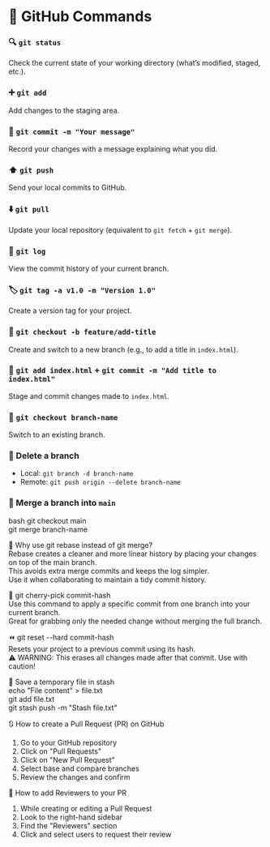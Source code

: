 # 🚀 GitHub Commands 

### 🔍 `git status`  
Check the current state of your working directory (what’s modified, staged, etc.).

### ➕ `git add`  
Add changes to the staging area.

### 💬 `git commit -m "Your message"`  
Record your changes with a message explaining what you did.

### ⬆️ `git push`  
Send your local commits to GitHub.

### ⬇️ `git pull`  
Update your local repository (equivalent to `git fetch` + `git merge`).

### 📜 `git log`  
View the commit history of your current branch.

### 🏷️ `git tag -a v1.0 -m "Version 1.0"`  
Create a version tag for your project.

### 🌿 `git checkout -b feature/add-title`  
Create and switch to a new branch (e.g., to add a title in `index.html`).

### 📝 `git add index.html` + `git commit -m "Add title to index.html"`  
Stage and commit changes made to `index.html`.

### 🔁 `git checkout branch-name`  
Switch to an existing branch.

### 🧹 Delete a branch  
- Local: `git branch -d branch-name`  
- Remote: `git push origin --delete branch-name`

### 🔀 Merge a branch into `main`
bash
git checkout main  
git merge branch-name

🧠 Why use git rebase instead of git merge?  
Rebase creates a cleaner and more linear history by placing your changes on top of the main branch.  
This avoids extra merge commits and keeps the log simpler.  
Use it when collaborating to maintain a tidy commit history.

🍒 git cherry-pick commit-hash  
Use this command to apply a specific commit from one branch into your current branch.  
Great for grabbing only the needed change without merging the full branch.

⏪ git reset --hard commit-hash  
Resets your project to a previous commit using its hash.  
⚠️ WARNING: This erases all changes made after that commit. Use with caution!

🧾 Save a temporary file in stash  
  echo "File content" > file.txt  
  git add file.txt  
  git stash push -m "Stash file.txt"

🔃 How to create a Pull Request (PR) on GitHub  
1. Go to your GitHub repository  
2. Click on "Pull Requests"  
3. Click on "New Pull Request"  
4. Select base and compare branches  
5. Review the changes and confirm

👥 How to add Reviewers to your PR  
1. While creating or editing a Pull Request  
2. Look to the right-hand sidebar  
3. Find the "Reviewers" section  
4. Click and select users to request their review
```
